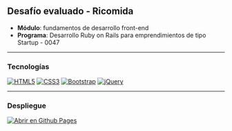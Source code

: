 ## Desafío evaluado - Ricomida

- **Módulo**: fundamentos de desarrollo front-end 
- **Programa**: Desarrollo Ruby on Rails para emprendimientos de tipo Startup - 0047

---

### Tecnologías

[![HTML5](https://img.shields.io/badge/html5-%23E34F26.svg?style=for-the-badge&logo=html5&logoColor=white)](https://html.spec.whatwg.org/multipage/)
[![CSS3](https://img.shields.io/badge/css3-%231572B6.svg?style=for-the-badge&logo=css3&logoColor=white)](https://www.w3.org/Style/CSS/Overview.en.html)
[![Bootstrap](https://img.shields.io/badge/bootstrap-%23563D7C.svg?style=for-the-badge&logo=bootstrap&logoColor=white)](https://getbootstrap.com/docs/5.3/getting-started/introduction/)
[![jQuery](https://img.shields.io/badge/jquery-%230769AD.svg?style=for-the-badge&logo=jquery&logoColor=white)](https://jquery.com/)

---

### Despliegue 


[![Abrir en Github Pages](https://img.shields.io/badge/-GitHub%20Pages-%23000?style=for-the-badge&logo=github&logoColor=ffffff)](https://mach-911.github.io/fullstack-ror/desafios/evaluados/ricomida/index.html)